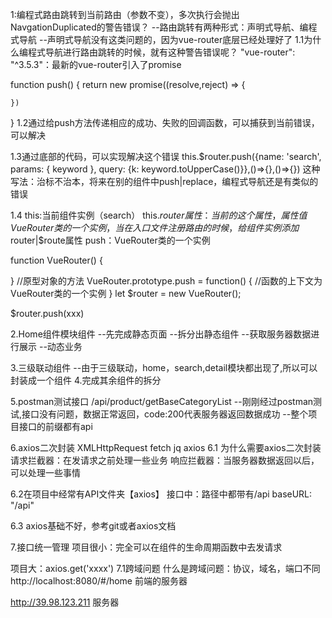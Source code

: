 1:编程式路由跳转到当前路由（参数不变），多次执行会抛出NavgationDuplicated的警告错误？
--路由跳转有两种形式：声明式导航、编程式导航
--声明式导航没有这类问题的，因为vue-router底层已经处理好了
1.1为什么编程式导航进行路由跳转的时候，就有这种警告错误呢？
  "vue-router": "^3.5.3"：最新的vue-router引入了promise

  function push() {
    return new promise((resolve,reject) => {

    })
  }
1.2通过给push方法传递相应的成功、失败的回调函数，可以捕获到当前错误，可以解决

1.3通过底部的代码，可以实现解决这个错误
  this.$router.push({name: 'search', params: { keyword }, query: {k: keyword.toUpperCase()}},()=>{},()=>{})
  这种写法：治标不治本，将来在别的组件中push|replace，编程式导航还是有类似的错误

1.4
  this:当前组件实例（search）
  this.$router属性：当前的这个属性，属性值VueRouter类的一个实例，当在入口文件注册路由的时候，给组件实例添加$router|$route属性
  push：VueRouter类的一个实例

  function VueRouter() {

  }
  //原型对象的方法
  VueRouter.prototype.push = function() {
    //函数的上下文为VueRouter类的一个实例
  }
  let $router = new VueRouter();

  $router.push(xxx)

  2.Home组件模块组件
  --先完成静态页面
  --拆分出静态组件
  --获取服务器数据进行展示
  --动态业务

  3.三级联动组件
  --由于三级联动，home，search,detail模块都出现了,所以可以封装成一个组件
  4.完成其余组件的拆分

  5.postman测试接口
  /api/product/getBaseCategoryList
  --刚刚经过postman测试,接口没有问题，数据正常返回，code:200代表服务器返回数据成功
  --整个项目接口的前缀都有api

  6.axios二次封装
    XMLHttpRequest fetch jq axios
  6.1 为什么需要axios二次封装
  请求拦截器：在发请求之前处理一些业务
  响应拦截器：当服务器数据返回以后，可以处理一些事情

  6.2在项目中经常有API文件夹【axios】
  接口中：路径中都带有/api
  baseURL: "/api"
  
  6.3 axios基础不好，参考git或者axios文档

  7.接口统一管理
  项目很小：完全可以在组件的生命周期函数中去发请求

  项目大：axios.get('xxxx')
  7.1跨域问题
  什么是跨域问题：协议，域名，端口不同
  http://localhost:8080/#/home 前端的服务器

  http://39.98.123.211 服务器